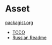 Asset
=====
[packagist.org](https://packagist.org/packages/serafim/asset)


- [TODO](https://github.com/SerafimArts/Asset/wiki/TODO)
- [Russian Readme](https://github.com/SerafimArts/Asset/wiki/%5BRU%5D-README)
